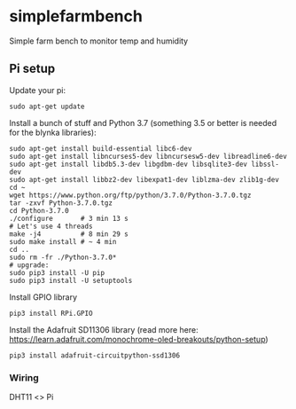 # simplefarmbench
Simple farm bench to monitor temp and humidity

## Pi setup
Update your pi:
```
sudo apt-get update
```

Install a bunch of stuff and Python 3.7 (something 3.5 or better is needed for the blynka libraries):
```
sudo apt-get install build-essential libc6-dev
sudo apt-get install libncurses5-dev libncursesw5-dev libreadline6-dev
sudo apt-get install libdb5.3-dev libgdbm-dev libsqlite3-dev libssl-dev
sudo apt-get install libbz2-dev libexpat1-dev liblzma-dev zlib1g-dev
cd ~
wget https://www.python.org/ftp/python/3.7.0/Python-3.7.0.tgz
tar -zxvf Python-3.7.0.tgz
cd Python-3.7.0
./configure       # 3 min 13 s
# Let's use 4 threads
make -j4          # 8 min 29 s
sudo make install # ~ 4 min
cd ..
sudo rm -fr ./Python-3.7.0*
# upgrade:
sudo pip3 install -U pip
sudo pip3 install -U setuptools
```

Install GPIO library
```
pip3 install RPi.GPIO
```

Install the Adafruit SD11306 library (read more here: https://learn.adafruit.com/monochrome-oled-breakouts/python-setup)
```
pip3 install adafruit-circuitpython-ssd1306
```

### Wiring

DHT11 <> Pi